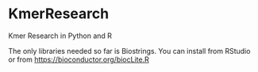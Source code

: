 # KmerResearch
Kmer Research in Python and R


The only libraries needed so far is Biostrings. You can install from RStudio or from https://bioconductor.org/biocLite.R

